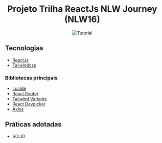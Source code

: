 <h1 align="center">
  Projeto Trilha ReactJs NLW Journey (NLW16)
</h1>

<p align="center">
 <img src="https://img.shields.io/static/v1?label=Tipo&message=Projeto&color=143ae2&labelColor=000000" alt="Tutorial" />
</p>


## Tecnologias

- [ReactJs](https://react.dev/)
- [Tailwindcss](https://tailwindcss.com/)

### Bibliotecas principais

- [Lucide](https://lucide.dev/guide/packages/lucide-react)
- [React Router](https://reactrouter.com/en/main)
- [Tailwind Variants](https://www.tailwind-variants.org/)
- [React Daypicker](https://daypicker.dev/start)
- [Axios](https://axios-http.com/docs/intro)

## Práticas adotadas

- SOLID